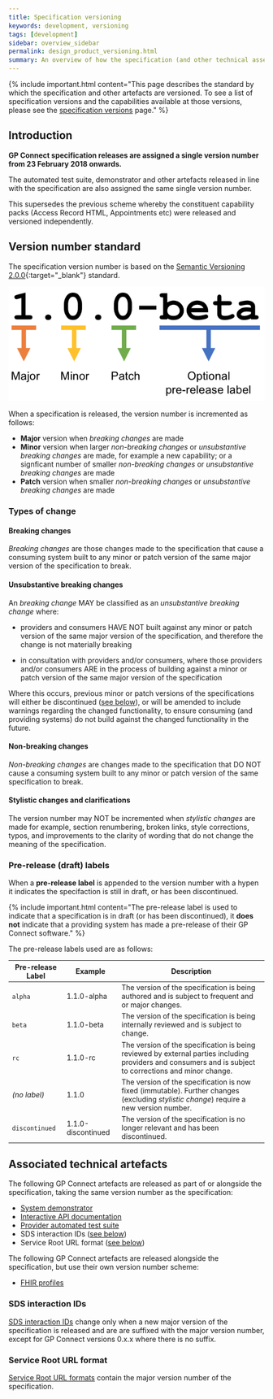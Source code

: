 ```yaml
---
title: Specification versioning
keywords: development, versioning
tags: [development]
sidebar: overview_sidebar
permalink: design_product_versioning.html
summary: An overview of how the specification (and other technical assets) are versioned
---
```


{% include important.html content="This page describes the standard by which the specification and other artefacts are versioned.  To see a list of specification versions and the capabilities available at those versions, please see the [specification versions](https://developer.nhs.uk/gp-connect-specification-versions/) page." %}

## Introduction ##

**GP Connect specification releases are assigned a single version number from 23 February 2018 onwards.**

The automated test suite, demonstrator and other artefacts released in line with the specification are also assigned the same single version number.

This supersedes the previous scheme whereby the constituent capability packs (Access Record HTML, Appointments etc) were released and versioned independently.

## Version number standard ##

The specification version number is based on the [Semantic Versioning 2.0.0](http://semver.org/){:target="_blank"} standard.

![Semantic versioning diagram](images/design/semantic-versioning.png)

When a specification is released, the version number is incremented as follows:

- **Major** version when *breaking changes* are made
- **Minor** version when larger *non-breaking changes* or *unsubstantive breaking changes* are made, for example a new capability; or a signficant number of smaller *non-breaking changes* or *unsubstantive breaking changes* are made
- **Patch** version when smaller *non-breaking changes* or *unsubstantive breaking changes* are made

### Types of change ###

#### Breaking changes ####

*Breaking changes* are those changes made to the specification that cause a consuming system built to any minor or patch version of the same major version of the specification to break.

#### Unsubstantive breaking changes ####

An *breaking change* MAY be classified as an *unsubstantive breaking change* where:

- providers and consumers HAVE NOT built against any minor or patch version of the same major version of the specification, and therefore the change is not materially breaking

- in consultation with providers and/or consumers, where those providers and/or consumers ARE in the process of building against a minor or patch version of the same major version of the specification

Where this occurs, previous minor or patch versions of the specifications will either be discontinued ([see below](#pre-release-draft-labels)), or will be amended to include warnings regarding the changed functionality, to ensure consuming (and providing systems) do not build against the changed functionality in the future.

#### Non-breaking changes ####

*Non-breaking changes* are changes made to the specification that DO NOT cause a consuming system built to any minor or patch version of the same specification to break.

#### Stylistic changes and clarifications ####

The version number may NOT be incremented when *stylistic changes* are made for example, section renumbering, broken links, style corrections, typos, and improvements to the clarity of wording that do not change the meaning of the specification.

### Pre-release (draft) labels ###

When a **pre-release label** is appended to the version number with a hypen it indicates the specifaction is still in draft, or has been discontinued.

{% include important.html content="The pre-release label is used to indicate that a specification is in draft (or has been discontinued), it **does not** indicate that a providing system has made a pre-release of their GP Connect software." %}

The pre-release labels used are as follows:

| Pre-release Label | Example            | Description |
|-------------------|--------------------|-------------|
| `alpha`           | 1.1.0-alpha        | The version of the specification is being authored and is subject to frequent and or major changes. |
| `beta`            | 1.1.0-beta         | The version of the specification is being internally reviewed and is subject to change. |
| `rc`              | 1.1.0-rc           | The version of the specification is being reviewed by external parties including providers and consumers and is subject to corrections and minor change. |
| *(no label)*      | 1.1.0              | The version of the specification is now fixed (immutable).  Further changes (excluding *stylistic change*) require a new version number. |
| `discontinued`    | 1.1.0-discontinued | The version of the specification is no longer relevant and has been discontinued. |

## Associated technical artefacts ##

The following GP Connect artefacts are released as part of or alongside the specification, taking the same version number as the specification:

- [System demonstrator](system_demonstrator.html)
- [Interactive API documentation](system_swagger.html)
- [Provider automated test suite](testing_deliverables.html)
- SDS interaction IDs ([see below](#sds-interaction-ids))
- Service Root URL format ([see below](#service-root-url-format))

The following GP Connect artefacts are released alongside the specification, but use their own version number scheme:

- [FHIR profiles](development_fhir_resource_guidance.html)

### SDS interaction IDs ###

[SDS interaction IDs](development_fhir_operation_guidance.html#foundations-capability-interactions) change only when a new major version of the specification is released and are are suffixed with the major version number, except for GP Connect versions 0.x.x where there is no suffix.

### Service Root URL format ###

[Service Root URL formats](development_general_api_guidance.html#service-root-url-versioning) contain the major version number of the specification.
